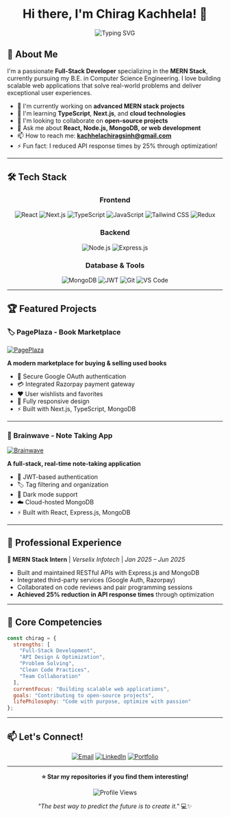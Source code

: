 
<div align="center">
  
# Hi there, I'm Chirag Kachhela! 👋
![Typing SVG](https://readme-typing-svg.herokuapp.com?font=Fira+Code&pause=1000&color=36BCF7&center=true&vCenter=true&width=435&lines=Full-Stack+Web+Developer;MERN+Stack+Enthusiast;Problem+Solver+%26+Code+Optimizer;Always+Learning+New+Technologies)
</div>

## 🚀 About Me

I'm a passionate **Full-Stack Developer** specializing in the **MERN Stack**, currently pursuing my B.E. in Computer Science Engineering. I love building scalable web applications that solve real-world problems and deliver exceptional user experiences.

- 🔭 I'm currently working on **advanced MERN stack projects**
- 🌱 I'm learning **TypeScript**, **Next.js**, and **cloud technologies**
- 👯 I'm looking to collaborate on **open-source projects**
- 💬 Ask me about **React, Node.js, MongoDB, or web development**
- 📫 How to reach me: **kachhelachiragsinh@gmail.com**
- ⚡ Fun fact: I reduced API response times by 25% through optimization!

---

## 🛠️ Tech Stack

<div align="center">

### Frontend
![React](https://img.shields.io/badge/React-20232A?style=for-the-badge&logo=react&logoColor=61DAFB)
![Next.js](https://img.shields.io/badge/Next.js-000000?style=for-the-badge&logo=next.js&logoColor=white)
![TypeScript](https://img.shields.io/badge/TypeScript-007ACC?style=for-the-badge&logo=typescript&logoColor=white)
![JavaScript](https://img.shields.io/badge/JavaScript-F7DF1E?style=for-the-badge&logo=javascript&logoColor=black)
![Tailwind CSS](https://img.shields.io/badge/Tailwind_CSS-38B2AC?style=for-the-badge&logo=tailwind-css&logoColor=white)
![Redux](https://img.shields.io/badge/Redux-593D88?style=for-the-badge&logo=redux&logoColor=white)

### Backend
![Node.js](https://img.shields.io/badge/Node.js-339933?style=for-the-badge&logo=node.js&logoColor=white)
![Express.js](https://img.shields.io/badge/Express.js-000000?style=for-the-badge&logo=express&logoColor=white)

### Database & Tools
![MongoDB](https://img.shields.io/badge/MongoDB-4EA94B?style=for-the-badge&logo=mongodb&logoColor=white)
![JWT](https://img.shields.io/badge/JWT-000000?style=for-the-badge&logo=JSON%20web%20tokens&logoColor=white)
![Git](https://img.shields.io/badge/Git-F05032?style=for-the-badge&logo=git&logoColor=white)
![VS Code](https://img.shields.io/badge/VS_Code-007ACC?style=for-the-badge&logo=visual-studio-code&logoColor=white)

</div>

---

## 🏆 Featured Projects

<div align="start">

### 🏷️ PagePlaza - Book Marketplace
[![PagePlaza](https://img.shields.io/badge/Live_Demo-PagePlaza-blue?style=for-the-badge)](https://pageplaza.netlify.app/)

**A modern marketplace for buying & selling used books**

- 🔐 Secure Google OAuth authentication
- 💳 Integrated Razorpay payment gateway
- ❤️ User wishlists and favorites
- 📱 Fully responsive design
- ⚡ Built with Next.js, TypeScript, MongoDB

---

### 🧠 Brainwave - Note Taking App
[![Brainwave](https://img.shields.io/badge/Live_Demo-Brainwave-green?style=for-the-badge)](https://brainwave7.netlify.app/)

**A full-stack, real-time note-taking application**
- 🔑 JWT-based authentication
- 🏷️ Tag filtering and organization
- 🌙 Dark mode support
- ☁️ Cloud-hosted MongoDB
- ⚡ Built with React, Express.js, MongoDB

</div>

---

## 💼 Professional Experience

**🔧 MERN Stack Intern** | *Verselix Infotech* | *Jan 2025 – Jun 2025*

- Built and maintained RESTful APIs with Express.js and MongoDB
- Integrated third-party services (Google Auth, Razorpay)
- Collaborated on code reviews and pair programming sessions
- **Achieved 25% reduction in API response times** through optimization

---

## 🎯 Core Competencies

```javascript
const chirag = {
  strengths: [
    "Full-Stack Development",
    "API Design & Optimization",
    "Problem Solving",
    "Clean Code Practices",
    "Team Collaboration"
  ],
  currentFocus: "Building scalable web applications",
  goals: "Contributing to open-source projects",
  lifePhilosophy: "Code with purpose, optimize with passion"
};
```

---


## 📫 Let's Connect!

<div align="center">

[![Email](https://img.shields.io/badge/Email-D14836?style=for-the-badge&logo=gmail&logoColor=white)](mailto:kachhelachiragsinh@gmail.com)
[![LinkedIn](https://img.shields.io/badge/LinkedIn-0077B5?style=for-the-badge&logo=linkedin&logoColor=white)](https://www.linkedin.com/in/chirag-kachhela)
[![Portfolio](https://img.shields.io/badge/Portfolio-000000?style=for-the-badge&logo=About.me&logoColor=white)](#)

</div>

---

<div align="center">
  
**⭐ Star my repositories if you find them interesting!**

![Profile Views](https://komarev.com/ghpvc/?username=chiragkachhela&color=blue&style=flat-square)

*"The best way to predict the future is to create it."* 💻✨

</div>
